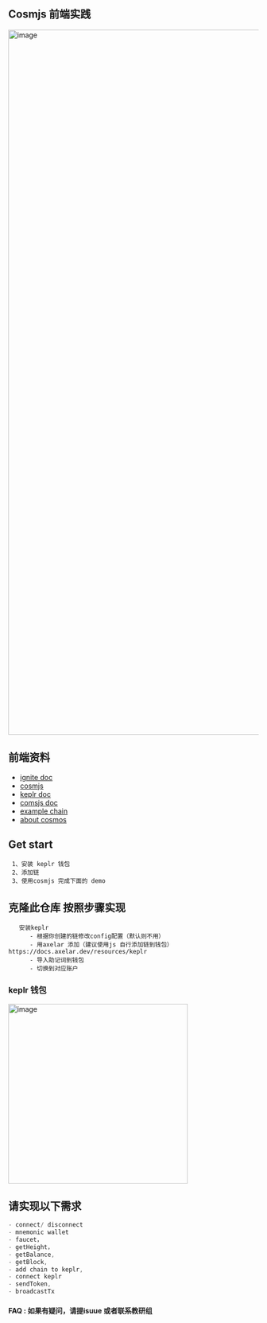 ## Cosmjs 前端实践

<img width="1417" alt="image" src="https://user-images.githubusercontent.com/14268015/204499271-c5d6edd6-61bd-45c7-bd58-9e08131d7a9a.png">


## 前端资料

- [ignite doc](https://docs.ignite.com)
- [cosmjs](https://github.com/cosmos/cosmjs)
- [keplr doc](https://docs.keplr.app/)
- [comsjs doc](https://cosmos.github.io/cosmjs/latest/stargate/index.html)
- [example chain](https://github.com/spidexapp/planet)
- [about cosmos](https://daniel520.gitee.io/daniel-blog/zh/Block%20Chain/Cosmos/10.Cosmos%E7%99%BD%E7%9A%AE%E4%B9%A6.html#%E8%B7%A8%E9%93%BE%E9%80%9A%E4%BF%A1-ibc)

## Get start

```
 1、安装 keplr 钱包 
 2、添加链
 3、使用cosmjs 完成下面的 demo
```

## 克隆此仓库 按照步骤实现

```
   安装keplr
      - 根据你创建的链修改config配置（默认则不用）
      - 用axelar 添加（建议使用js 自行添加链到钱包） https://docs.axelar.dev/resources/keplr
      - 导入助记词到钱包
      - 切换到对应账户
```
### keplr 钱包
<img width="361" alt="image" src="https://user-images.githubusercontent.com/14268015/201254328-008dbedd-524b-41a6-9e3e-52bd06999ecd.png">

## 请实现以下需求

```ts
- connect/ disconnect
- mnemonic wallet
- faucet，
- getHeight，
- getBalance,
- getBlock,
- add chain to keplr,
- connect keplr
- sendToken,
- broadcastTx
```

#### FAQ : 如果有疑问，请提isuue 或者联系教研组
